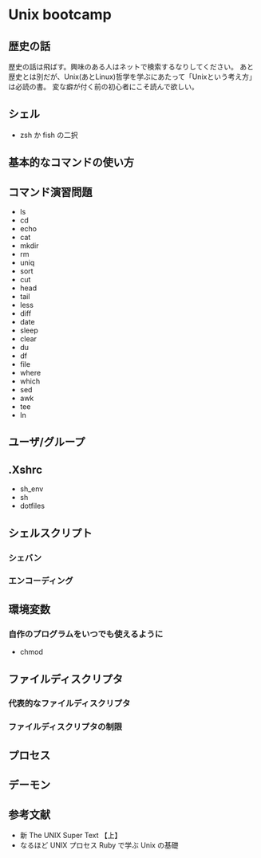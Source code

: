 # Unix bootcamp

## 歴史の話

歴史の話は飛ばす。興味のある人はネットで検索するなりしてください。
あと歴史とは別だが、Unix(あとLinux)哲学を学ぶにあたって「Unixという考え方」は必読の書。
変な癖が付く前の初心者にこそ読んで欲しい。

## シェル

* zsh か fish の二択

## 基本的なコマンドの使い方

## コマンド演習問題

* ls
* cd
* echo
* cat
* mkdir
* rm
* uniq
* sort
* cut
* head
* tail
* less
* diff
* date
* sleep
* clear
* du
* df
* file
* where
* which
* sed
* awk
* tee
* ln

## ユーザ/グループ

## .Xshrc

* sh_env
* sh
* dotfiles

## シェルスクリプト
### シェバン
### エンコーディング

## 環境変数
### 自作のプログラムをいつでも使えるように

* chmod

## ファイルディスクリプタ
### 代表的なファイルディスクリプタ
### ファイルディスクリプタの制限

## プロセス

## デーモン

## 参考文献

* 新 The UNIX Super Text 【上】
* なるほど UNIX プロセス Ruby で学ぶ Unix の基礎
